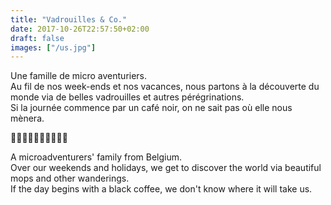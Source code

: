 ```yaml
---
title: "Vadrouilles & Co."
date: 2017-10-26T22:57:50+02:00
draft: false
images: ["/us.jpg"]
---
```


Une famille de micro aventuriers.  
Au fil de nos week-ends et nos vacances, nous partons à la découverte du monde via de belles vadrouilles et autres pérégrinations.  
Si la journée commence par un café noir, on ne sait pas où elle nous mènera.

🌲🌲🌲🌲🌲🌲🌲🌲🌲🌲

A microadventurers' family from Belgium.  
Over our weekends and holidays, we get to discover the world via beautiful mops and other wanderings.  
If the day begins with a black coffee, we don't know where it will take us.
